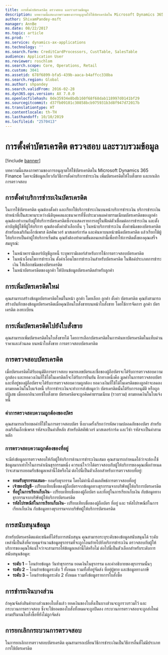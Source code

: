 ```yaml
---
title: การตั้งค่าบัตรเครดิต ตรวจสอบ และรวบรวมข้อมูล
description: บทความนี้แสดงภาพรวมของการอนุญาตให้ใช้บัตรเครดิตใน Microsoft Dynamics 365 Finance โดยจะมีข้อมูลเกี่ยวกับวิธีการตั้งค่าบริการชำระเงิน เพิ่มบัตรเครดิตให้ใบสั่งขาย และยกเลิกการตรวจสอบ
author: ShivamPandey-msft
manager: AnnBe
ms.date: 08/22/2017
ms.topic: article
ms.prod: ''
ms.service: dynamics-ax-applications
ms.technology: ''
ms.search.form: CreditCardProcessors, CustTable, SalesTable
audience: Application User
ms.reviewer: roschlom
ms.search.scope: Core, Operations, Retail
ms.custom: 3041
ms.assetid: 678f6899-bfa5-439b-aaca-b4affcc338ba
ms.search.region: Global
ms.author: shpandey
ms.search.validFrom: 2016-02-28
ms.dyn365.ops.version: AX 7.0.0
ms.openlocfilehash: 0de35934e8bdb160f68f68dab118997d0141bf29
ms.sourcegitcommit: d37fb09101c30858bcb975931b3d8f947d72017b
ms.translationtype: HT
ms.contentlocale: th-TH
ms.lasthandoff: 10/10/2019
ms.locfileid: "2570413"
---
```

# <a name="credit-card-setup-authorization-and-capture"></a>การตั้งค่าบัตรเครดิต ตรวจสอบ และรวบรวมข้อมูล

[!include [banner](../includes/banner.md)]

บทความนี้แสดงภาพรวมของการอนุญาตให้ใช้บัตรเครดิตใน Microsoft Dynamics 365 Finance โดยจะมีข้อมูลเกี่ยวกับวิธีการตั้งค่าบริการชำระเงิน เพิ่มบัตรเครดิตให้ใบสั่งขาย และยกเลิกการตรวจสอบ

<a name="setting-up-the-credit-card-payment-service"></a>การตั้งค่าบริการชำระเงินบัตรเครดิต
------------------------------------------

ในการใช้บัตรเครดิต คุณต้องตั้งค่า และเรียกใช้บริการชำระเงินบนหน้าบริการชำระเงิน บริการชำระเงินทำหน้าที่เป็นสะพานระหว่างนิติบุคคลและธนาคารที่ซึ่งประมวลผลค่าธรรมเนียมบัตรเครดิตของลูกค้า คุณต้องทำงานกับผู้ให้บริการบัตรเครดิตซึ่งจะแสดงรายการอยู่ในฟิลด์ตัวเชื่อมต่อการชำระเงิน และตั้งค่าบัญชีผู้ใช้ที่ผู้ให้บริการ คุณต้องตั้งค่าตัวเลือกอื่น ๆ ในหน้าบริการชำระเงิน ตั้งค่าชนิดของบัตรเครดิตสำหรับอเมริกันเอ็กซ์เพรส ดิสคัพเวอร์ มาสเตอร์การ์ด และค้นหาบนหน้าชนิดบัตรเครดิต แล้วเรียกใช้ผู้ให้บริการเป็นค่าผู้ให้บริการเริ่มต้น คุณยังต้องทำตามขั้นตอนเหล่านี้เพื่อทำให้การติดตั้งของคุณเสร็จสมบูรณ์:
-   ในหน้าพารามิเตอร์บัญชีลูกหนี้ ระบุพารามิเตอร์สำหรับการใช้การตรวจสอบบัตรเครดิต
-   ในหน้าเงื่อนไขการชำระเงิน ตั้งค่าเงื่อนไขการชำระเงินสำหรับบัตรเครดิต ในฟิลด์ประเภทการชำระเงิน ให้เลือกชนิดของบัตรเครดิต
-   ในหน้าบัตรเครดิตของลูกค้า ให้ป้อนข้อมูลบัตรเครดิตสำหรับลูกค้า

## <a name="adding-a-new-credit-card"></a>การเพิ่มบัตรเครดิตใหม่
คุณสามารถสร้างข้อมูลบัตรเครดิตใหม่ในหน้า ลูกค้า โดยเลือก ลูกค้า ตั้งค่า บัตรเครดิต คุณยังสามารถสร้างบันทึกของข้อมูลบัตรเครดิตเมื่อคุณป้อนใบสั่งขายบนหน้าใบสั่งขาย โดยใช้การจัดการ ลูกค้า บัตรเครดิต ลงทะเบียน

<a name="adding-a-credit-card-to-a-sales-order"></a>การเพิ่มบัตรเครดิตไปยังใบสั่งขาย
-------------------------------------

คุณสามารถเพิ่มบัตรเครดิตในใบสั่งขายได้ โดยการเลือกบัตรเครดิตในการค้นหาบัตรเครดิตในแท็บด่วนราคาและส่วนลด บนหน้าใบสั่งขาย การตรวจสอบบัตรเครดิต

<a name="authorizing-a-credit-card"></a>การตรวจสอบบัตรเครดิต
-------------------------

เมื่อบัตรเครดิตได้รับอนุมัติการตรวจสอบ หมายเลขบัตรและชื่อของผู้ถือบัตรจะได้รับการตรวจสอบความถูกต้อง และยอดวงเงินที่ใช้ได้ในเครดิตก็จะได้รับการยืนยัน อีกทางหนึ่งคือ มูลค่าในการตรวจสอบบัตรและที่อยู่ของผู้ถือบัตรจะได้รับการตรวจสอบความถูกต้อง ยอดวงเงินที่ใช้ได้ในเครดิตของลูกค้าจะลดลงตามยอดเงินในใบแจ้งหนี้ บริการชำระเงินจะทำการส่งข้อมูลว่า บัตรเครดิตนั้นได้รับการอนุมัติ หรือถูกปฏิเสธ เมื่อออกอินวอยซ์ใบสั่งขาย บัตรเครดิตจะถูกคิดค่าธรรมเนียม (รวบรวม) ตามยอดเงินในใบแจ้งหนี้

### <a name="card-verification-value"></a>ค่าการตรวจสอบความถูกต้องของบัตร

คุณสามารถเรียกขอค่าที่ใช้ในการตรวจสอบบัตร ซึ่งบางครั้งเรียกว่ารหัสความปลอดภัยของบัตร สำหรับอเมริกันเอ็กซ์เพรส รหัสจะเป็นค่าสี่หลัก สำหรับดิสคัฟเวอร์ มาสเตอร์การ์ด และวีซ่า รหัสจะเป็นค่าสามหลัก

### <a name="address-verification"></a>การตรวจสอบความถูกต้องของที่อยู่

จะมีส่งข้อมูลการตรวจสอบให้กับผู้ให้บริการด้านการชำระเงินเสมอ คุณสามารถกำหนดได้ว่าจะต้องใช้ข้อมูลมากเท่าไรในการดำเนินธุรกรรมหนึ่ง ควรแน่ใจว่าได้ตรวจสอบกับผู้ให้บริการของคุณเพื่อกำหนดว่าจะสามารถยอมรับข้อมูลเหล่านี้ได้หรือไม่ ต่อไปนี้เป็นตัวเลือกสำหรับการตรวจสอบที่อยู่:
-   **ยอมรับธุรกรรมเสมอ**– ยอมรับธุรกรรม โดยไม่คำนึงถึงผลลัพธ์การตรวจสอบที่อยู่
-   **เจ้าของบัญชี**– เปรียบเทียบชื่อของผู้ถือบัตรจากข้อมูลทางธุรกรรมจากบริษัทผู้ให้บริการบัตรเครดิต
-   **ที่อยู่ในการเรียกเก็บเงิน**– เปรียบเทียบชื่อของผู้ถือบัตร และที่อยู่ในการเรียกเก็บเงิน กับข้อมูลทางธุรกรรมจากบริษัทผู้ให้บริการบัตรเครดิต
-   **รหัสไปรษณีย์ในการเรียกเก็บเงิน**– เปรียบเทียบชื่อของผู้ถือบัตร ที่อยู่ และ รหัสไปรษณีย์ในการเรียกเก็บเงิน กับข้อมูลทางธุรกรรมจากบริษัทผู้ให้บริการบัตรเครดิต

## <a name="data-support"></a>การสนับสนุนข้อมูล
สำหรับบัตรเครดิตแต่ละชนิดที่ได้รับการสนับสนุน คุณสามารถระบุระดับของข้อมูลสนับสนุนได้ ระดับเหล่านี้เป็นสิ่งที่ควบคุมจำนวนข้อมูลธุรกรรมที่จะถูกโอนย้ายไปยังบริการชำระเงิน ตรวจสอบกับผู้ให้บริการของคุณให้แน่ใจว่าจะสามารถให้ข้อมูลเหล่านี้ได้หรือไม่ ต่อไปนี้เป็นตัวเลือกสำหรับระดับการสนับสนุนข้อมูล:
-   **ระดับ 1** – โอนย้ายข้อมูล วันทำธุรกรรม ยอดเงินในธุรกรรม และคำอธิบายของธุรกรรมนั้นๆ
-   **ระดับ 2** – โอนย้ายข้อมูลระดับ 1 ทั้งหมด รวมทั้งที่อยู่จัดส่ง ที่อยุ่ผู้ขาย และข้อมูลทางภาษี
-   **ระดับ 3** – โอนย้ายข้อมูลระดับ 2 ทั้งหมด รวมทั้งข้อมูลรายการใบสั่งซื้อ

## <a name="partial-payments"></a>การชำระเงินบางส่วน
ถ้าคุณจัดส่งสินค้าบางส่วนของใบสั่งแล้ว ยอดเงินของใบสั่งเป็นบางส่วนจะถูกรวบรวมไว้ และกระบวนการตรวจสอบ ซึ่งจะใช้ยอดของใบสั่งทั้งหมดจะถูกปิดลง กระบวนการตรวจสอบจะถูกส่งใหม่ตามปริมาณใบสั่งซื้อที่ยังไม่ถูกจัดส่ง

## <a name="voiding-an-authorization"></a>การยกเลิกกระบวนการตรวจสอบ 
ในการยกเลิกการตรวจสอบบัตรเครดิต คุณสามารถเปลี่ยนวิธีการชำระเงินเป็นวิธีการอื่นที่ไม่มีประเภทการใช้บัตรเครดิต





